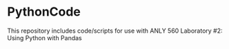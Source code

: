 # PythonCode

This repository includes code/scripts for use with ANLY 560 Laboratory #2: Using Python with Pandas
